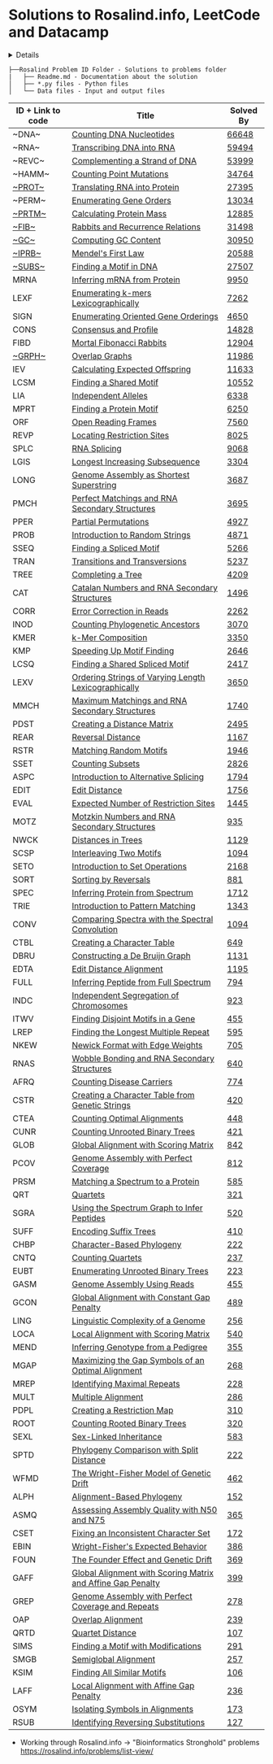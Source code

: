 # Solutions to Rosalind.info, LeetCode and Datacamp

<!-- For anyone who has to approve my pre-reqs, anywhere, see http://rosalind.info -->
<details>
| Machine Learning Scientist with Python Modules          	| Start 	| End 	| Notes 	|
|---------------------------------------------------------	|-------	|-----	|-------	|
| Supervised Learning with scikit-learn                   	| 12/14 	|     	| lectures seem to follow this [book](https://github.com/amueller/introduction_to_ml_with_python) closely, which I have      	|
| Unsupervised Learning in Python                         	|       	|     	|       	|
| Linear Classifiers in Python                            	|       	|     	|       	|
| Machine Learning with Tree-Based Models   in Python     	|       	|     	|       	|
| Extreme Gradient Boosting with XGBoost                  	|       	|     	|       	|
| Cluster Analysis in Python                              	|       	|     	|       	|
| Dimensionality Reduction in Python                      	|       	|     	|       	|
| Preprocessing for Machine Learning in   Python          	|       	|     	|       	|
| Machine Learning for Time Series Data in   Python       	|       	|     	|       	|
| Feature Engineering for Machine Learning   in Python    	|       	|     	|       	|
| Model Validation in Python                              	|       	|     	|       	|
| Introduction to Natural Language   Processing in Python 	|       	|     	|       	|
| Feature Engineering for NLP in Python                   	|       	|     	|       	|
| Introduction to TensorFlow in Python                    	|       	|     	|       	|
| Introduction to Deep Learning in Python                 	|       	|     	|       	|
| Introduction to Deep Learning with Keras                	|       	|     	|       	|
| Advanced Deep Learning with Keras                       	|       	|     	|       	|
| Image Processing in Python                              	| 12/14 	|     	| Img, Scikit-image   	|
| Image Processing with Keras in Python                   	|       	|     	| Img   	|
| Hyperparameter Tuning in Python                         	|       	|     	|       	|
| Introduction to PySpark                                 	|       	|     	|       	|
| Machine Learning with PySpark                           	|       	|     	|       	|
| Winning a Kaggle Competition in Python                  	|       	|     	|       	|
| [Applying Hugging Face Machine Learning Pipelines in Python](https://www.educative.io/courses/hugging-face-machine-learning-pipelines-python) | 1/3      	|     	|       	|
</details>

```
├──Rosalind Problem ID Folder - Solutions to problems folder
|	├── Readme.md - Documentation about the solution
│	├── *.py files - Python files
│	└── Data files - Input and output files
```


| ID + Link to code   | Title                                                                                               | Solved By                                            |
| ---- | --------------------------------------------------------------------------------------------------- | ---------------------------------------------------- |
| ~DNA~  | [Counting DNA Nucleotides](https://rosalind.info/problems/dna/)                                     | [66648](https://rosalind.info/problems/dna/recent/)  |
| ~RNA~  | [Transcribing DNA into RNA](https://rosalind.info/problems/rna/)                                    | [59494](https://rosalind.info/problems/rna/recent/)  |
| ~REVC~ | [Complementing a Strand of DNA](https://rosalind.info/problems/revc/)                               | [53999](https://rosalind.info/problems/revc/recent/) |
| ~HAMM~ | [Counting Point Mutations](https://rosalind.info/problems/hamm/)                                    | [34764](https://rosalind.info/problems/hamm/recent/) |
| [~PROT~](Rosalind/PROT) | [Translating RNA into Protein](https://rosalind.info/problems/prot/)                                | [27395](https://rosalind.info/problems/prot/recent/) |
| ~PERM~ | [Enumerating Gene Orders](https://rosalind.info/problems/perm/)                                     | [13034](https://rosalind.info/problems/perm/recent/) |
| [~PRTM~](Rosalind/PRTM) | [Calculating Protein Mass](https://rosalind.info/problems/prtm/)                                    | [12885](https://rosalind.info/problems/prtm/recent/) |
| [~FIB~](Rosalind/FIB)  | [Rabbits and Recurrence Relations](https://rosalind.info/problems/fib/)                             | [31498](https://rosalind.info/problems/fib/recent/)  |
| [~GC~](Rosalind/GC)   | [Computing GC Content](https://rosalind.info/problems/gc/)                                          | [30950](https://rosalind.info/problems/gc/recent/)   |
| [~IPRB~](Rosalind/IPRB) | [Mendel's First Law](https://rosalind.info/problems/iprb/)                                          | [20588](https://rosalind.info/problems/iprb/recent/) |
| [~SUBS~](Rosalind/SUBS) | [Finding a Motif in DNA](https://rosalind.info/problems/subs/)                                      | [27507](https://rosalind.info/problems/subs/recent/) |
| MRNA | [Inferring mRNA from Protein](https://rosalind.info/problems/mrna/)                                 | [9950](https://rosalind.info/problems/mrna/recent/)  |
| LEXF | [Enumerating k-mers Lexicographically](https://rosalind.info/problems/lexf/)                        | [7262](https://rosalind.info/problems/lexf/recent/)  |
| SIGN | [Enumerating Oriented Gene Orderings](https://rosalind.info/problems/sign/)                         | [4650](https://rosalind.info/problems/sign/recent/)  |
| CONS | [Consensus and Profile](https://rosalind.info/problems/cons/)                                       | [14828](https://rosalind.info/problems/cons/recent/) |
| FIBD | [Mortal Fibonacci Rabbits](https://rosalind.info/problems/fibd/)                                    | [12904](https://rosalind.info/problems/fibd/recent/) |
| [~GRPH~](Rosalind/GRPH) | [Overlap Graphs](https://rosalind.info/problems/grph/)                                              | [11986](https://rosalind.info/problems/grph/recent/) |
| IEV  | [Calculating Expected Offspring](https://rosalind.info/problems/iev/)                               | [11633](https://rosalind.info/problems/iev/recent/)  |
| LCSM | [Finding a Shared Motif](https://rosalind.info/problems/lcsm/)                                      | [10552](https://rosalind.info/problems/lcsm/recent/) |
| LIA  | [Independent Alleles](https://rosalind.info/problems/lia/)                                          | [6338](https://rosalind.info/problems/lia/recent/)   |
| MPRT | [Finding a Protein Motif](https://rosalind.info/problems/mprt/)                                     | [6250](https://rosalind.info/problems/mprt/recent/)  |
| ORF  | [Open Reading Frames](https://rosalind.info/problems/orf/)                                          | [7560](https://rosalind.info/problems/orf/recent/)   |
| REVP | [Locating Restriction Sites](https://rosalind.info/problems/revp/)                                  | [8025](https://rosalind.info/problems/revp/recent/)  |
| SPLC | [RNA Splicing](https://rosalind.info/problems/splc/)                                                | [9068](https://rosalind.info/problems/splc/recent/)  |
| LGIS | [Longest Increasing Subsequence](https://rosalind.info/problems/lgis/)                              | [3304](https://rosalind.info/problems/lgis/recent/)  |
| LONG | [Genome Assembly as Shortest Superstring](https://rosalind.info/problems/long/)                     | [3687](https://rosalind.info/problems/long/recent/)  |
| PMCH | [Perfect Matchings and RNA Secondary Structures](https://rosalind.info/problems/pmch/)              | [3695](https://rosalind.info/problems/pmch/recent/)  |
| PPER | [Partial Permutations](https://rosalind.info/problems/pper/)                                        | [4927](https://rosalind.info/problems/pper/recent/)  |
| PROB | [Introduction to Random Strings](https://rosalind.info/problems/prob/)                              | [4871](https://rosalind.info/problems/prob/recent/)  |
| SSEQ | [Finding a Spliced Motif](https://rosalind.info/problems/sseq/)                                     | [5266](https://rosalind.info/problems/sseq/recent/)  |
| TRAN | [Transitions and Transversions](https://rosalind.info/problems/tran/)                               | [5237](https://rosalind.info/problems/tran/recent/)  |
| TREE | [Completing a Tree](https://rosalind.info/problems/tree/)                                           | [4209](https://rosalind.info/problems/tree/recent/)  |
| CAT  | [Catalan Numbers and RNA Secondary Structures](https://rosalind.info/problems/cat/)                 | [1496](https://rosalind.info/problems/cat/recent/)   |
| CORR | [Error Correction in Reads](https://rosalind.info/problems/corr/)                                   | [2262](https://rosalind.info/problems/corr/recent/)  |
| INOD | [Counting Phylogenetic Ancestors](https://rosalind.info/problems/inod/)                             | [3070](https://rosalind.info/problems/inod/recent/)  |
| KMER | [k-Mer Composition](https://rosalind.info/problems/kmer/)                                           | [3350](https://rosalind.info/problems/kmer/recent/)  |
| KMP  | [Speeding Up Motif Finding](https://rosalind.info/problems/kmp/)                                    | [2646](https://rosalind.info/problems/kmp/recent/)   |
| LCSQ | [Finding a Shared Spliced Motif](https://rosalind.info/problems/lcsq/)                              | [2417](https://rosalind.info/problems/lcsq/recent/)  |
| LEXV | [Ordering Strings of Varying Length Lexicographically](https://rosalind.info/problems/lexv/)        | [3650](https://rosalind.info/problems/lexv/recent/)  |
| MMCH | [Maximum Matchings and RNA Secondary Structures](https://rosalind.info/problems/mmch/)              | [1740](https://rosalind.info/problems/mmch/recent/)  |
| PDST | [Creating a Distance Matrix](https://rosalind.info/problems/pdst/)                                  | [2495](https://rosalind.info/problems/pdst/recent/)  |
| REAR | [Reversal Distance](https://rosalind.info/problems/rear/)                                           | [1167](https://rosalind.info/problems/rear/recent/)  |
| RSTR | [Matching Random Motifs](https://rosalind.info/problems/rstr/)                                      | [1946](https://rosalind.info/problems/rstr/recent/)  |
| SSET | [Counting Subsets](https://rosalind.info/problems/sset/)                                            | [2826](https://rosalind.info/problems/sset/recent/)  |
| ASPC | [Introduction to Alternative Splicing](https://rosalind.info/problems/aspc/)                        | [1794](https://rosalind.info/problems/aspc/recent/)  |
| EDIT | [Edit Distance](https://rosalind.info/problems/edit/)                                               | [1756](https://rosalind.info/problems/edit/recent/)  |
| EVAL | [Expected Number of Restriction Sites](https://rosalind.info/problems/eval/)                        | [1445](https://rosalind.info/problems/eval/recent/)  |
| MOTZ | [Motzkin Numbers and RNA Secondary Structures](https://rosalind.info/problems/motz/)                | [935](https://rosalind.info/problems/motz/recent/)   |
| NWCK | [Distances in Trees](https://rosalind.info/problems/nwck/)                                          | [1129](https://rosalind.info/problems/nwck/recent/)  |
| SCSP | [Interleaving Two Motifs](https://rosalind.info/problems/scsp/)                                     | [1094](https://rosalind.info/problems/scsp/recent/)  |
| SETO | [Introduction to Set Operations](https://rosalind.info/problems/seto/)                              | [2168](https://rosalind.info/problems/seto/recent/)  |
| SORT | [Sorting by Reversals](https://rosalind.info/problems/sort/)                                        | [881](https://rosalind.info/problems/sort/recent/)   |
| SPEC | [Inferring Protein from Spectrum](https://rosalind.info/problems/spec/)                             | [1712](https://rosalind.info/problems/spec/recent/)  |
| TRIE | [Introduction to Pattern Matching](https://rosalind.info/problems/trie/)                            | [1343](https://rosalind.info/problems/trie/recent/)  |
| CONV | [Comparing Spectra with the Spectral Convolution](https://rosalind.info/problems/conv/)             | [1094](https://rosalind.info/problems/conv/recent/)  |
| CTBL | [Creating a Character Table](https://rosalind.info/problems/ctbl/)                                  | [649](https://rosalind.info/problems/ctbl/recent/)   |
| DBRU | [Constructing a De Bruijn Graph](https://rosalind.info/problems/dbru/)                              | [1131](https://rosalind.info/problems/dbru/recent/)  |
| EDTA | [Edit Distance Alignment](https://rosalind.info/problems/edta/)                                     | [1195](https://rosalind.info/problems/edta/recent/)  |
| FULL | [Inferring Peptide from Full Spectrum](https://rosalind.info/problems/full/)                        | [794](https://rosalind.info/problems/full/recent/)   |
| INDC | [Independent Segregation of Chromosomes](https://rosalind.info/problems/indc/)                      | [923](https://rosalind.info/problems/indc/recent/)   |
| ITWV | [Finding Disjoint Motifs in a Gene](https://rosalind.info/problems/itwv/)                           | [455](https://rosalind.info/problems/itwv/recent/)   |
| LREP | [Finding the Longest Multiple Repeat](https://rosalind.info/problems/lrep/)                         | [595](https://rosalind.info/problems/lrep/recent/)   |
| NKEW | [Newick Format with Edge Weights](https://rosalind.info/problems/nkew/)                             | [705](https://rosalind.info/problems/nkew/recent/)   |
| RNAS | [Wobble Bonding and RNA Secondary Structures](https://rosalind.info/problems/rnas/)                 | [640](https://rosalind.info/problems/rnas/recent/)   |
| AFRQ | [Counting Disease Carriers](https://rosalind.info/problems/afrq/)                                   | [774](https://rosalind.info/problems/afrq/recent/)   |
| CSTR | [Creating a Character Table from Genetic Strings](https://rosalind.info/problems/cstr/)             | [420](https://rosalind.info/problems/cstr/recent/)   |
| CTEA | [Counting Optimal Alignments](https://rosalind.info/problems/ctea/)                                 | [448](https://rosalind.info/problems/ctea/recent/)   |
| CUNR | [Counting Unrooted Binary Trees](https://rosalind.info/problems/cunr/)                              | [421](https://rosalind.info/problems/cunr/recent/)   |
| GLOB | [Global Alignment with Scoring Matrix](https://rosalind.info/problems/glob/)                        | [842](https://rosalind.info/problems/glob/recent/)   |
| PCOV | [Genome Assembly with Perfect Coverage](https://rosalind.info/problems/pcov/)                       | [812](https://rosalind.info/problems/pcov/recent/)   |
| PRSM | [Matching a Spectrum to a Protein](https://rosalind.info/problems/prsm/)                            | [585](https://rosalind.info/problems/prsm/recent/)   |
| QRT  | [Quartets](https://rosalind.info/problems/qrt/)                                                     | [321](https://rosalind.info/problems/qrt/recent/)    |
| SGRA | [Using the Spectrum Graph to Infer Peptides](https://rosalind.info/problems/sgra/)                  | [520](https://rosalind.info/problems/sgra/recent/)   |
| SUFF | [Encoding Suffix Trees](https://rosalind.info/problems/suff/)                                       | [410](https://rosalind.info/problems/suff/recent/)   |
| CHBP | [Character-Based Phylogeny](https://rosalind.info/problems/chbp/)                                   | [222](https://rosalind.info/problems/chbp/recent/)   |
| CNTQ | [Counting Quartets](https://rosalind.info/problems/cntq/)                                           | [237](https://rosalind.info/problems/cntq/recent/)   |
| EUBT | [Enumerating Unrooted Binary Trees](https://rosalind.info/problems/eubt/)                           | [223](https://rosalind.info/problems/eubt/recent/)   |
| GASM | [Genome Assembly Using Reads](https://rosalind.info/problems/gasm/)                                 | [455](https://rosalind.info/problems/gasm/recent/)   |
| GCON | [Global Alignment with Constant Gap Penalty](https://rosalind.info/problems/gcon/)                  | [489](https://rosalind.info/problems/gcon/recent/)   |
| LING | [Linguistic Complexity of a Genome](https://rosalind.info/problems/ling/)                           | [256](https://rosalind.info/problems/ling/recent/)   |
| LOCA | [Local Alignment with Scoring Matrix](https://rosalind.info/problems/loca/)                         | [540](https://rosalind.info/problems/loca/recent/)   |
| MEND | [Inferring Genotype from a Pedigree](https://rosalind.info/problems/mend/)                          | [355](https://rosalind.info/problems/mend/recent/)   |
| MGAP | [Maximizing the Gap Symbols of an Optimal Alignment](https://rosalind.info/problems/mgap/)          | [268](https://rosalind.info/problems/mgap/recent/)   |
| MREP | [Identifying Maximal Repeats](https://rosalind.info/problems/mrep/)                                 | [228](https://rosalind.info/problems/mrep/recent/)   |
| MULT | [Multiple Alignment](https://rosalind.info/problems/mult/)                                          | [286](https://rosalind.info/problems/mult/recent/)   |
| PDPL | [Creating a Restriction Map](https://rosalind.info/problems/pdpl/)                                  | [310](https://rosalind.info/problems/pdpl/recent/)   |
| ROOT | [Counting Rooted Binary Trees](https://rosalind.info/problems/root/)                                | [320](https://rosalind.info/problems/root/recent/)   |
| SEXL | [Sex-Linked Inheritance](https://rosalind.info/problems/sexl/)                                      | [583](https://rosalind.info/problems/sexl/recent/)   |
| SPTD | [Phylogeny Comparison with Split Distance](https://rosalind.info/problems/sptd/)                    | [222](https://rosalind.info/problems/sptd/recent/)   |
| WFMD | [The Wright-Fisher Model of Genetic Drift](https://rosalind.info/problems/wfmd/)                    | [462](https://rosalind.info/problems/wfmd/recent/)   |
| ALPH | [Alignment-Based Phylogeny](https://rosalind.info/problems/alph/)                                   | [152](https://rosalind.info/problems/alph/recent/)   |
| ASMQ | [Assessing Assembly Quality with N50 and N75](https://rosalind.info/problems/asmq/)                 | [365](https://rosalind.info/problems/asmq/recent/)   |
| CSET | [Fixing an Inconsistent Character Set](https://rosalind.info/problems/cset/)                        | [172](https://rosalind.info/problems/cset/recent/)   |
| EBIN | [Wright-Fisher's Expected Behavior](https://rosalind.info/problems/ebin/)                           | [386](https://rosalind.info/problems/ebin/recent/)   |
| FOUN | [The Founder Effect and Genetic Drift](https://rosalind.info/problems/foun/)                        | [369](https://rosalind.info/problems/foun/recent/)   |
| GAFF | [Global Alignment with Scoring Matrix and Affine Gap Penalty](https://rosalind.info/problems/gaff/) | [399](https://rosalind.info/problems/gaff/recent/)   |
| GREP | [Genome Assembly with Perfect Coverage and Repeats](https://rosalind.info/problems/grep/)           | [278](https://rosalind.info/problems/grep/recent/)   |
| OAP  | [Overlap Alignment](https://rosalind.info/problems/oap/)                                            | [239](https://rosalind.info/problems/oap/recent/)    |
| QRTD | [Quartet Distance](https://rosalind.info/problems/qrtd/)                                            | [107](https://rosalind.info/problems/qrtd/recent/)   |
| SIMS | [Finding a Motif with Modifications](https://rosalind.info/problems/sims/)                          | [291](https://rosalind.info/problems/sims/recent/)   |
| SMGB | [Semiglobal Alignment](https://rosalind.info/problems/smgb/)                                        | [257](https://rosalind.info/problems/smgb/recent/)   |
| KSIM | [Finding All Similar Motifs](https://rosalind.info/problems/ksim/)                                  | [106](https://rosalind.info/problems/ksim/recent/)   |
| LAFF | [Local Alignment with Affine Gap Penalty](https://rosalind.info/problems/laff/)                     | [236](https://rosalind.info/problems/laff/recent/)   |
| OSYM | [Isolating Symbols in Alignments](https://rosalind.info/problems/osym/)                             | [173](https://rosalind.info/problems/osym/recent/)   |
| RSUB | [Identifying Reversing Substitutions](https://rosalind.info/problems/rsub/)                         | [127](https://rosalind.info/problems/rsub/recent/)   |

* Working through Rosalind.info -> "Bioinformatics Stronghold" problems https://rosalind.info/problems/list-view/
